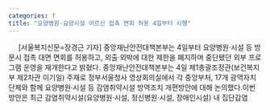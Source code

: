 ```yaml
---
categories: f
title: "요양병원·요양시설 어르신 접촉 면회 허용 4일부터 시행"
---
```

&nbsp;&nbsp;&nbsp;&nbsp; [서울복지신문=장경근 기자] 중앙재난안전대책본부는 4일부터 요양병원·시설 등 방문시 접촉 대면 면회를 허용하고, 외출·외박에 대한 제한을 폐지하며 중단됐던 외부 프로그램 운영을 재개한다고 밝혔다. 중앙재난안전대책본부는 4일 제1총괄조정관(보건복지부 제2차관 이기일) 주재로 정부서울청사 영상회의실에서 각 중앙부처, 17개 광역자치단체와 함께 요양병원·시설 등 감염취약시설 방역조치 개편방안에 대해 논의했다.이번 방안은 최근 감염취약시설(요양병원·시설, 정신병원·시설, 장애인시설) 내 집단감염